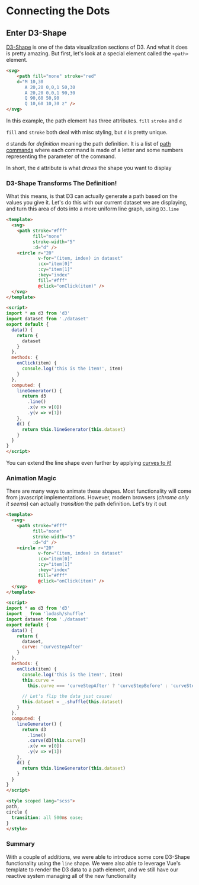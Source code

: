 # Connecting the Dots

## Enter D3-Shape

[D3-Shape](https://github.com/d3/d3-shape) is one of the data visualization sections of D3. And what it does is
pretty amazing. But first, let's look at a special element called the `<path>`
element.

```html
<svg>
    <path fill="none" stroke="red"
    d="M 10,30
       A 20,20 0,0,1 50,30
       A 20,20 0,0,1 90,30
       Q 90,60 50,90
       Q 10,60 10,30 z" />
</svg>
```

In this example, the path element has three attributes. `fill` `stroke` and `d`

`fill` and `stroke` both deal with misc styling, but `d` is pretty unique.

`d` stands for _definition_ meaning the path definition. It is a list of
[path commands](https://developer.mozilla.org/en-US/docs/Web/SVG/Attribute/d#Path_commands)
where each command is made of a letter and some numbers representing the
parameter of the command.

In short, the `d` attribute is what _draws_ the shape you want to display

### D3-Shape Transforms The Definition!

What this means, is that D3 can actually generate a path based on the values you
give it. Let's do this with our current dataset we are displaying, and turn this
area of dots into a more uniform line graph, using `D3.line`

```html
<template>
  <svg>
    <path stroke="#fff"
          fill="none"
          stroke-width="5"
          :d="d" />
    <circle r="20"
            v-for="(item, index) in dataset"
            :cx="item[0]"
            :cy="item[1]"
            :key="index"
            fill="#fff"
            @click="onClick(item)" />
  </svg>
</template>

<script>
import * as d3 from 'd3'
import dataset from './dataset'
export default {
  data() {
    return {
      dataset
    }
  },
  methods: {
    onClick(item) {
      console.log('this is the item!', item)
    }
  },
  computed: {
    lineGenerator() {
      return d3
        .line()
        .x(v => v[0])
        .y(v => v[1])
    },
    d() {
      return this.lineGenerator(this.dataset)
    }
  }
}
</script>
```

You can extend the line shape even further by applying
[curves to it!](http://bl.ocks.org/d3indepth/raw/b6d4845973089bc1012dec1674d3aff8/)

### Animation Magic

There are many ways to animate these shapes. Most functionality will come from
javascript implementations. However, modern browsers (_chrome only it seems_) can actually _transition_
the path definition. Let's try it out

```html
<template>
  <svg>
    <path stroke="#fff"
          fill="none"
          stroke-width="5"
          :d="d" />
    <circle r="20"
            v-for="(item, index) in dataset"
            :cx="item[0]"
            :cy="item[1]"
            :key="index"
            fill="#fff"
            @click="onClick(item)" />
  </svg>
</template>

<script>
import * as d3 from 'd3'
import _ from 'lodash/shuffle'
import dataset from './dataset'
export default {
  data() {
    return {
      dataset,
      curve: 'curveStepAfter'
    }
  },
  methods: {
    onClick(item) {
      console.log('this is the item!', item)
      this.curve =
        this.curve === 'curveStepAfter' ? 'curveStepBefore' : 'curveStepAfter'

      // Let's flip the data just cause!
      this.dataset = _.shuffle(this.dataset)
    }
  },
  computed: {
    lineGenerator() {
      return d3
        .line()
        .curve(d3[this.curve])
        .x(v => v[0])
        .y(v => v[1])
    },
    d() {
      return this.lineGenerator(this.dataset)
    }
  }
}
</script>

<style scoped lang="scss">
path,
circle {
  transition: all 500ms ease;
}
</style>
```

### Summary

With a couple of additions, we were able to introduce some core D3-Shape
functionality using the `line` shape. We were also able to leverage Vue's
template to render the D3 data to a path element, and we still have our reactive
system managing all of the new functionality
